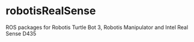# robotisRealSense
ROS packages for Robotis Turtle Bot 3, Robotis Manipulator and Intel Real Sense D435 
